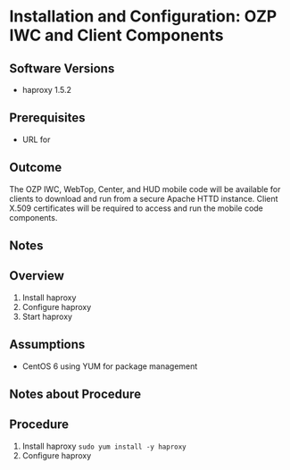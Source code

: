 # Installation and Configuration: OZP IWC and Client Components #

## Software Versions ##
* haproxy 1.5.2


## Prerequisites ##
* URL for

## Outcome ##

The OZP IWC, WebTop, Center, and HUD mobile code will be available for clients to download
and run from a secure Apache HTTD instance.  Client X.509 certificates will be required
to access and run the mobile code components.

## Notes ##

## Overview ##
1. Install haproxy
2. Configure haproxy
3. Start haproxy

## Assumptions ##
* CentOS 6 using YUM for package management


## Notes about Procedure ##

## Procedure ##
1. Install haproxy
    `sudo yum install -y haproxy`
2. Configure haproxy
    
